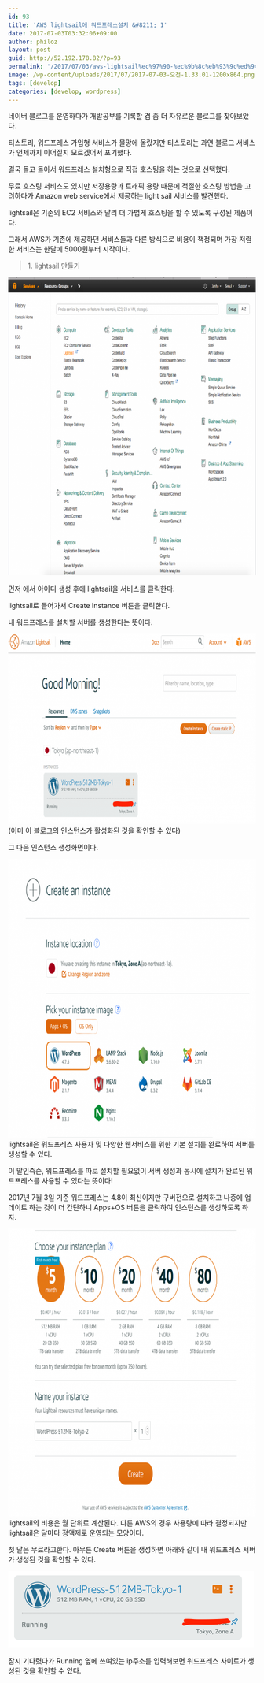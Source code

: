 ```yaml
---
id: 93
title: 'AWS lightsail에 워드프레스설치 &#8211; 1'
date: 2017-07-03T03:32:06+09:00
author: philoz
layout: post
guid: http://52.192.178.82/?p=93
permalink: '/2017/07/03/aws-lightsail%ec%97%90-%ec%9b%8c%eb%93%9c%ed%94%84%eb%a0%88%ec%8a%a4%ec%84%a4%ec%b9%98-1/'
image: /wp-content/uploads/2017/07/2017-07-03-오전-1.33.01-1200x864.png
tags: [develop]
categories: [develop, wordpress]
---
```

네이버 블로그를 운영하다가 개발공부를 기록할 겸 좀 더 자유로운 블로그를 찾아보았다.

티스토리, 워드프레스 가입형 서비스가 물망에 올랐지만 티스토리는 과연 블로그 서비스가 언제까지 이어질지 모르겠어서 포기했다.

결국 돌고 돌아서 워드프레스 설치형으로 직접 호스팅을 하는 것으로 선택했다.

무료 호스팅 서비스도 있지만 저장용량과 트래픽 용량 때문에 적절한 호스팅 방법을 고려하다가 Amazon web service에서 제공하는 light sail 서비스를 발견했다.

lightsail은 기존의 EC2 서비스와 달리 더 가볍게 호스팅을 할 수 있도록 구성된 제품이다.

그래서 AWS가 기존에 제공하던 서비스들과 다른 방식으로 비용이 책정되며 가장 저렴한 서비스는 한달에 5000원부터 시작이다.
<blockquote>1. lightsail 만들기</blockquote>
<!--more-->

<img class="alignnone size-large wp-image-561" src="/assets/wp-content/uploads/2017/07/2017-07-03-오전-1.33.01-1024x738.png" alt="" width="840" height="605">

먼저 에서 아이디 생성 후에 lightsail을 서비스를 클릭한다.

lightsail로 들어가서 Create Instance 버튼을 클릭한다.

내 워드프레스를 설치할 서버를 생성한다는 뜻이다.

<img class="alignnone size-large wp-image-562" src="/assets/wp-content/uploads/2017/07/2017-07-03-오전-1.33.07-1024x470.png" alt="" width="840" height="386">
(이미 이 블로그의 인스턴스가 활성화된 것을 확인할 수 있다)

그 다음 인스턴스 생성화면이다.

<img class="alignnone size-large wp-image-563" src="/assets/wp-content/uploads/2017/07/2017-07-03-오전-1.33.21-1024x690.png" alt="" width="840" height="566">
lightsail은 워드프레스 사용자 및 다양한 웹서비스를 위한 기본 설치를 완료하여 서버를 생성할 수 있다.

이 말인즉슨, 워드프레스를 따로 설치할 필요없이 서버 생성과 동시에 설치가 완료된 워드프레스를 사용할 수 있다는 뜻이다!

2017년 7월 3일 기준 워드프레스는 4.8이 최신이지만 구버전으로 설치하고 나중에 업데이트 하는 것이 더 간단하니 Apps+OS 버튼을 클릭하여 인스턴스를 생성하도록 하자.

<img class="alignnone size-large wp-image-564" src="/assets/wp-content/uploads/2017/07/2017-07-03-오전-1.33.27-1024x712.png" alt="" width="840" height="584">
lightsail의 비용은 월 단위로 계산된다. 다른 AWS의 경우 사용량에 따라 결정되지만 lightsail은 달마다 정액제로 운영되는 모양이다.

첫 달은 무료라고한다. 아무튼 Create 버튼을 생성하면 아래와 같이 내 워드프레스 서버가 생성된 것을 확인할 수 있다.

<img class="alignnone size-full wp-image-565" src="/assets/wp-content/uploads/2017/07/2017-07-03-오전-1.33.58.png" alt="" width="500" height="155">

잠시 기다렸다가 Running 옆에 쓰여있는 ip주소를 입력해보면 워드프레스 사이트가 생성된 것을 확인할 수 있다.